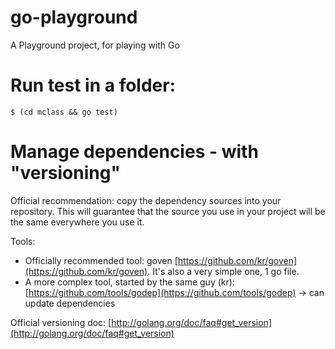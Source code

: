 go-playground
=============

A Playground project, for playing with Go


# Run test in a folder:

    $ (cd mclass && go test)

# Manage dependencies - with "versioning"

Official recommendation: copy the dependency sources into your repository. This will guarantee that the source you use in your project will be the same everywhere you use it.

Tools:

* Officially recommended tool: goven [https://github.com/kr/goven](https://github.com/kr/goven). It's also a very simple one, 1 go file.
* A more complex tool, started by the same guy (kr): [https://github.com/tools/godep](https://github.com/tools/godep) -> can update dependencies


Official versioning doc: [http://golang.org/doc/faq#get_version](http://golang.org/doc/faq#get_version)
